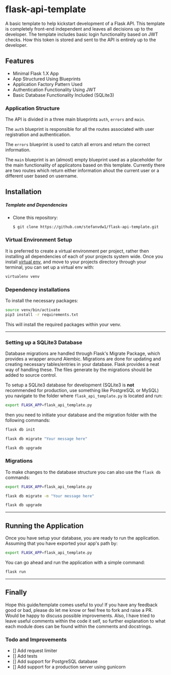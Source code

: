 # flask-api-template
A basic template to help kickstart development of a Flask API. This template is completely front-end independent and 
leaves all decisions up to the developer. The template includes basic login functionality based on JWT checks. How this 
token is stored and sent to the API is entirely up to the developer.

## Features
* Minimal Flask 1.X App
* App Structured Using Blueprints
* Application Factory Pattern Used
* Authentication Functionality Using JWT
* Basic Database Functionality Included (SQLite3)


### Application Structure

The API is divided in a three main blueprints `auth`, `errors` and `main`.

The `auth` blueprint is responsible for all the routes associated with user registration and authentication.

The `errors` blueprint is used to catch all errors and return the correct information.

The `main` blueprint is an (almost) empty blueprint used as a placeholder for the main functionality of applicatons based on this template. Currently there are two routes which return either information ahout the current user or a different user based on username.

## Installation

##### Template and Dependencies

* Clone this repository:

	```
	$ git clone https://github.com/stefanvdw1/flask-api-template.git
	```

### Virtual Environment Setup

It is preferred to create a virtual environment per project, rather then installing all dependencies of each of your 
projects system wide. Once you install [virtual env](https://virtualenv.pypa.io/en/stable/installation/), and move to 
your projects directory through your terminal, you can set up a virtual env with:

```bash
virtualenv venv
```

### Dependency installations

To install the necessary packages:

```bash
source venv/bin/activate
pip3 install -r requirements.txt
```

This will install the required packages within your venv.

---

### Setting up a SQLite3 Database

Database migrations are handled through Flask's Migrate Package, which provides a wrapper around Alembic. Migrations are done for updating and creating necessary tables/entries in your database. Flask provides a neat way of handling these. The files generate by the migrations should be added to source control.

To setup a SQLite3 database for development (SQLite3 is **not** recommended for production, use something like PostgreSQL or MySQL) you navigate to the folder where `flask_api_template.py` is located and run:

```bash
export FLASK_APP=flask_api_template.py
```

then you need to initiate your database and the migration folder with the following commands:

```bash
flask db init
```

```bash
flask db migrate "Your message here"
```

```bash
flask db upgrade
```

### Migrations

To make changes to the database structure you can also use the `flask db` commands:

```bash
export FLASK_APP=flask_api_template.py
```

```bash
flask db migrate -m "Your message here"
```

```bash
flask db upgrade
```

---

## Running the Application

Once you have setup your database, you are ready to run the application.
Assuming that you have exported your app's path by:

```bash
export FLASK_APP=flask_api_template.py
```

You can go ahead and run the application with a simple command:

```bash
flask run
```

---

## Finally

Hope this guide/template comes useful to you! If you have any feedback good or bad, please do let me know or feel free to fork and raise a PR. Would be happy to discuss possible improvements. Also, I have tried to leave useful comments within the code it self, so further explanation to what each module does can be found within the comments and docstrings.

### Todo and Improvements

- [] Add request limiter
- [] Add tests
- [] Add support for PostgreSQL database
- [] Add support for a production server using gunicorn
